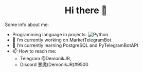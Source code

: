 <h1 align=center>Hi there 👋</h1>

Some info about me:
- Programming language in projects: ![Python](https://img.shields.io/badge/python-3670A0?style=for-the-badge&logo=python&logoColor=ffdd54)
- 🔭 I’m currently working on MarketTelegramBot
- 🌱 I’m currently learning PostgreSQL and PyTelegramBotAPI
- 📫 How to reach me:
  - Telegram @DemonikJR, 
  - Discord 悪魔(DemonikJR)#9500
